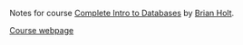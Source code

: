 Notes for course [Complete Intro to Databases](https://frontendmasters.com/courses/databases/) by [Brian Holt](https://frontendmasters.com/teachers/brian-holt/).

[Course webpage](https://btholt.github.io/complete-intro-to-databases/)
